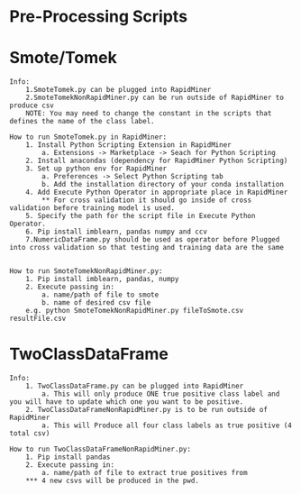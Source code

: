 # Pre-Processing Scripts

# Smote/Tomek
    
    Info: 
        1.SmoteTomek.py can be plugged into RapidMiner
        2.SmoteTomekNonRapidMiner.py can be run outside of RapidMiner to produce csv
        NOTE: You may need to change the constant in the scripts that defines the name of the class label.

    How to run SmoteTomek.py in RapidMiner:
        1. Install Python Scripting Extension in RapidMiner
            a. Extensions -> Marketplace -> Seach for Python Scripting
        2. Install anacondas (dependency for RapidMiner Python Scripting)
        3. Set up python env for RapidMiner
            a. Preferences -> Select Python Scripting tab
            b. Add the installation directory of your conda installation
        4. Add Execute Python Operator in appropriate place in RapidMiner
            ** For cross validation it should go inside of cross validation before training model is used.
        5. Specify the path for the script file in Execute Python Operator.
        6. Pip install imblearn, pandas numpy and ccv
        7.NumericDataFrame.py should be used as operator before Plugged into cross validation so that testing and training data are the same 
        
        
    How to run SmoteTomekNonRapidMiner.py:
        1. Pip install imblearn, pandas, numpy
        2. Execute passing in:
            a. name/path of file to smote
            b. name of desired csv file
        e.g. python SmoteTomekNonRapidMiner.py fileToSmote.csv resultFile.csv


# TwoClassDataFrame 
    Info:
        1. TwoClassDataFrame.py can be plugged into RapidMiner
            a. This will only produce ONE true positive class label and you will have to update which one you want to be positive.
        2. TwoClassDataFrameNonRapidMiner.py is to be run outside of RapidMiner
            a. This will Produce all four class labels as true positive (4 total csv)
        
    How to run TwoClassDataFrameNonRapidMiner.py:
        1. Pip install pandas
        2. Execute passing in:
            a. name/path of file to extract true positives from
        *** 4 new csvs will be produced in the pwd.
        
        
